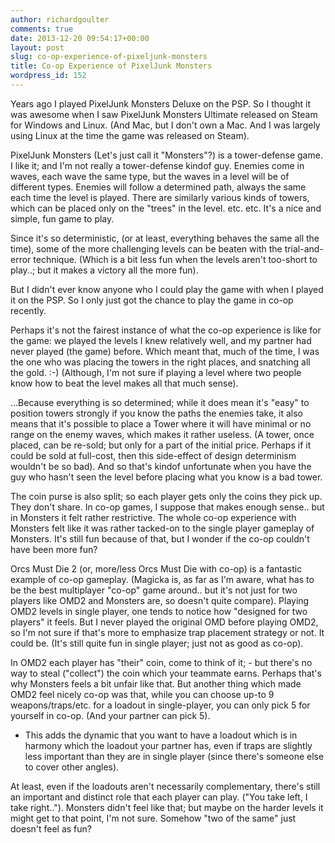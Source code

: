 ```yaml
---
author: richardgoulter
comments: true
date: 2013-12-20 09:54:17+00:00
layout: post
slug: co-op-experience-of-pixeljunk-monsters
title: Co-op Experience of PixelJunk Monsters
wordpress_id: 152
---
```


Years ago I played PixelJunk Monsters Deluxe on the PSP.
So I thought it was awesome when I saw PixelJunk Monsters Ultimate released on Steam for Windows and Linux. (And Mac, but I don't own a Mac. And I was largely using Linux at the time the game was released on Steam).

PixelJunk Monsters (Let's just call it "Monsters"?) is a tower-defense game.
I like it; and I'm not really a tower-defense kindof guy.
Enemies come in waves, each wave the same type, but the waves in a level will be of different types. Enemies will follow a determined path, always the same each time the level is played.
There are similarly various kinds of towers, which can be placed only on the "trees" in the level.
etc. etc.
It's a nice and simple, fun game to play.

Since it's so deterministic, (or at least, everything behaves the same all the time), some of the more challenging levels can be beaten with the trial-and-error technique. (Which is a bit less fun when the levels aren't too-short to play..; but it makes a victory all the more fun).

But I didn't ever know anyone who I could play the game with when I played it on the PSP.
So I only just got the chance to play the game in co-op recently.

Perhaps it's not the fairest instance of what the co-op experience is like for the game: we played the levels I knew relatively well, and my partner had never played (the game) before.
Which meant that, much of the time, I was the one who was placing the towers in the right places, and snatching all the gold. :-)
(Although, I'm not sure if playing a level where two people know how to beat the level makes all that much sense).

...Because everything is so determined; while it does mean it's "easy" to position towers strongly if you know the paths the enemies take, it also means that it's possible to place a Tower where it will have minimal or no range on the enemy waves, which makes it rather useless. (A tower, once placed, can be re-sold; but only for a part of the initial price. Perhaps if it could be sold at full-cost, then this side-effect of design determinism wouldn't be so bad).
And so that's kindof unfortunate when you have the guy who hasn't seen the level before placing what you know is a bad tower.

The coin purse is also split; so each player gets only the coins they pick up. They don't share.
In co-op games, I suppose that makes enough sense.. but in Monsters it felt rather restrictive.
The whole co-op experience with Monsters felt like it was rather tacked-on to the single player gameplay of Monsters. It's still fun because of that, but I wonder if the co-op couldn't have been more fun?

Orcs Must Die 2 (or, more/less Orcs Must Die with co-op) is a fantastic example of co-op gameplay.
(Magicka is, as far as I'm aware, what has to be the best multiplayer "co-op" game around.. but it's not just for two players like OMD2 and Monsters are, so doesn't quite compare).
Playing OMD2 levels in single player, one tends to notice how "designed for two players" it feels. But I never played the original OMD before playing OMD2, so I'm not sure if that's more to emphasize trap placement strategy or not. It could be.
(It's still quite fun in single player; just not as good as co-op).

In OMD2 each player has "their" coin, come to think of it; - but there's no way to steal ("collect") the coin which your teammate earns.
Perhaps that's why Monsters feels a bit unfair like that.
But another thing which made OMD2 feel nicely co-op was that, while you can choose up-to 9 weapons/traps/etc. for a loadout in single-player, you can only pick 5 for yourself in co-op. (And your partner can pick 5).
- This adds the dynamic that you want to have a loadout which is in harmony which the loadout your partner has, even if traps are slightly less important than they are in single player (since there's someone else to cover other angles).

At least, even if the loadouts aren't necessarily complementary, there's still an important and distinct role that each player can play. ("You take left, I take right..").
Monsters didn't feel like that; but maybe on the harder levels it might get to that point, I'm not sure. Somehow "two of the same" just doesn't feel as fun?
